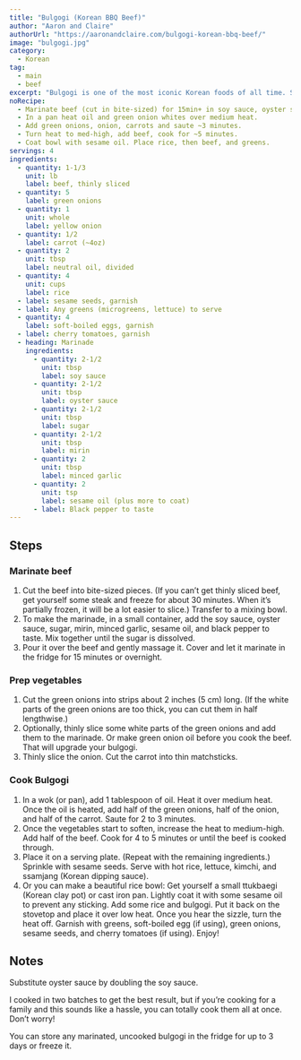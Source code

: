 ```yaml
---
title: "Bulgogi (Korean BBQ Beef)"
author: "Aaron and Claire"
authorUrl: "https://aaronandclaire.com/bulgogi-korean-bbq-beef/"
image: "bulgogi.jpg"
category:
  - Korean
tag:
  - main
  - beef
excerpt: "Bulgogi is one of the most iconic Korean foods of all time. Simple, easy and delicious!"
noRecipe:
  - Marinate beef (cut in bite-sized) for 15min+ in soy sauce, oyster sauce, sugar, mirin, minced garlic, sesame oil, black pepper. Massage sauce on meat in bowl.
  - In a pan heat oil and green onion whites over medium heat.
  - Add green onions, onion, carrots and saute ~3 minutes.
  - Turn heat to med-high, add beef, cook for ~5 minutes.
  - Coat bowl with sesame oil. Place rice, then beef, and greens.
servings: 4
ingredients:
  - quantity: 1-1/3
    unit: lb
    label: beef, thinly sliced
  - quantity: 5
    label: green onions
  - quantity: 1
    unit: whole
    label: yellow onion
  - quantity: 1/2
    label: carrot (~4oz)
  - quantity: 2
    unit: tbsp
    label: neutral oil, divided
  - quantity: 4
    unit: cups
    label: rice
  - label: sesame seeds, garnish
  - label: Any greens (microgreens, lettuce) to serve
  - quantity: 4
    label: soft-boiled eggs, garnish
  - label: cherry tomatoes, garnish
  - heading: Marinade
    ingredients:
      - quantity: 2-1/2
        unit: tbsp
        label: soy sauce
      - quantity: 2-1/2
        unit: tbsp
        label: oyster sauce
      - quantity: 2-1/2
        unit: tbsp
        label: sugar
      - quantity: 2-1/2
        unit: tbsp
        label: mirin
      - quantity: 2
        unit: tbsp
        label: minced garlic
      - quantity: 2
        unit: tsp
        label: sesame oil (plus more to coat)
      - label: Black pepper to taste
---
```


## Steps

### Marinate beef

1. Cut the beef into bite-sized pieces. (If you can’t get thinly sliced beef, get yourself some steak and freeze for about 30 minutes. When it’s partially frozen, it will be a lot easier to slice.) Transfer to a mixing bowl.
2. To make the marinade, in a small container, add the soy sauce, oyster sauce, sugar, mirin, minced garlic, sesame oil, and black pepper to taste. Mix together until the sugar is dissolved.
3. Pour it over the beef and gently massage it. Cover and let it marinate in the fridge for 15 minutes or overnight.

### Prep vegetables

1. Cut the green onions into strips about 2 inches (5 cm) long. (If the white parts of the green onions are too thick, you can cut them in half lengthwise.)
2. Optionally, thinly slice some white parts of the green onions and add them to the marinade. Or make green onion oil before you cook the beef. That will upgrade your bulgogi.
3. Thinly slice the onion. Cut the carrot into thin matchsticks.

### Cook Bulgogi

1. In a wok (or pan), add 1 tablespoon of oil. Heat it over medium heat. Once the oil is heated, add half of the green onions, half of the onion, and half of the carrot. Saute for 2 to 3 minutes.
2. Once the vegetables start to soften, increase the heat to medium-high. Add half of the beef. Cook for 4 to 5 minutes or until the beef is cooked through.
3. Place it on a serving plate. (Repeat with the remaining ingredients.) Sprinkle with sesame seeds. Serve with hot rice, lettuce, kimchi, and ssamjang (Korean dipping sauce).
4. Or you can make a beautiful rice bowl: Get yourself a small ttukbaegi (Korean clay pot) or cast iron pan. Lightly coat it with some sesame oil to prevent any sticking. Add some rice and bulgogi. Put it back on the stovetop and place it over low heat. Once you hear the sizzle, turn the heat off. Garnish with greens, soft-boiled egg (if using), green onions, sesame seeds, and cherry tomatoes (if using). Enjoy!

## Notes

Substitute oyster sauce by doubling the soy sauce.

I cooked in two batches to get the best result, but if you’re cooking for a family and this sounds like a hassle, you can totally cook them all at once. Don’t worry!

You can store any marinated, uncooked bulgogi in the fridge for up to 3 days or freeze it.
